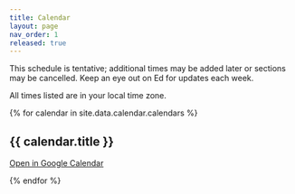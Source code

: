 ```yaml
---
title: Calendar
layout: page
nav_order: 1
released: true
---
```


<link href='{{ "/assets/fullcalendar/calendar.css" | relative_url }}' rel='stylesheet' />
<script src='{{ "/assets/fullcalendar/calendar.js" | relative_url }}'></script>

<p class="warning">
This schedule is tentative; additional times may be added later or sections may be cancelled. Keep an eye out on Ed for updates each week.
</p>

All times listed are in your local time zone.

{% for calendar in site.data.calendar.calendars %}
  <h2>{{ calendar.title }}</h2>

  <a href='{{ calendar.embed_link }}' class="btn btn-outline fs-3">Open in Google Calendar</a>
  <div id='{{ calendar.element_id }}'></div>
{% endfor %}

<script>
/* On smaller screens, we display a day by day view. */
var isMobile = window.matchMedia("only screen and (max-width: 760px)").matches;

document.addEventListener('DOMContentLoaded', function() {
  {% for calendar in site.data.calendar.calendars %}
    var calendarEl = document.getElementById('{{ calendar.element_id }}');
    var calendar = new FullCalendar.Calendar(calendarEl, {
      plugins: [ 'googleCalendar', 'dayGrid', 'timeGrid' ],
      googleCalendarApiKey: '{{ calendar.google_api_key }}',
      events: {
        googleCalendarId: '{{ calendar.google_calendar_id }}',
      },
      eventClick: function (info) { 
        info.jsEvent.preventDefault();
        if (info.event.title.includes("Online")) {
          let link = info.event.extendedProps.description;
          if (link && link.startsWith("<a href=")) {
            // Extract plain text link
            link = link.split('"')[1];
          }
          location.href = link;
        } 
      },
      eventRender: function (info) {
        // Stop from clicking Google Calendar
        var titleEl = info.el.querySelector('.fc-title');
        var eventLocation = info.event.extendedProps.location;
        if (typeof eventLocation !== 'undefined') {
          /* Google Calendar will return the "Location" we put, but also a list
            of rooms we reserved (separated by commas).  This looks quite
            ugly--so if there are multiple locations we will only show the
            first one.  */
          eventLocation = eventLocation.split(', ')[0];
          titleEl.innerText += ' @ ' + eventLocation;
        }
        titleEl.innerText = titleEl.innerText.replace('{{ calendar.remove_prefix }}', '');

        var titleText = titleEl.innerText;
        {% for event_type in calendar.event_types %}
        if (titleText.includes('{{ event_type.needle }}')) {
          info.el.style.backgroundColor = '{{ event_type.color }}';
          info.el.style.borderColor = '{{ event_type.color }}';
          info.el.style.color = '{{ event_type.text_color }}';
        }
        {% endfor %}

        // Disable clicking unless the event is online.
        if (!info.event.title.includes("Online")) {
          info.el.removeAttribute('href');
        }

        var detailedTitleText = titleText;
        var eventDescription = info.event.extendedProps.description;
        if (typeof eventDescription !== 'undefined') {
          detailedTitleText += '. ' + eventDescription;
        }

        var tooltip = new Tooltip(info.el, {
          title: detailedTitleText,
          placement: 'top',
          trigger: 'hover',
          container: 'body'
        });
      },
      eventTextColor: '#fff',
      allDaySlot: false,
      nowIndicator: true,
      header: {
          left: 'timeGridWeek,timeGridDay',
          center: '',
          right: 'prev,next'
      },
      views: {
          timeGridWeek: {
              duration: { weeks: 1 }
          },
      },
      hiddenDays: [0, 6],
      defaultView: isMobile ? 'timeGridDay' : 'timeGridWeek',
      height: 'auto',
      minTime: '{{ calendar.min_time }}',
      maxTime: '{{ calendar.max_time }}',
      timeZone: 'local'
    });
    calendar.render();
  {% endfor %}
});
</script>
